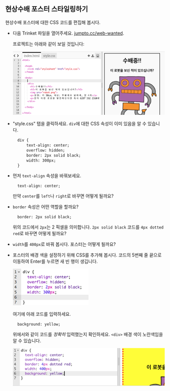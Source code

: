 ## 현상수배 포스터 스타일링하기

현상수배 포스터에 대한 CSS 코드를 편집해 봅시다.

+ 다음 Trinket 파일을 열어주세요. <a target="_blank" href="http://jumpto.cc/web-wanted">jumpto.cc/web-wanted</a>.
    
    프로젝트는 아래와 같이 보일 것입니다:
    
    ![스크린샷](images/wanted-starter.png)

+ "style.css" 탭을 클릭하세요. `div`에 대한 CSS 속성이 이미 있음을 알 수 있습니다.
    
        div {
            text-align: center;
            overflow: hidden;
            border: 2px solid black;
            width: 300px;
        }   
        

+ 먼저 `text-align` 속성을 바꿔보세요.
    
        text-align: center;
        
    
    만약 `center`를 `left`나 `right`로 바꾸면 어떻게 될까요?

+ `border` 속성은 어떤 역할을 할까요?
    
        border: 2px solid black;
        
    
    위의 코드에서 `2px`는 2 픽셀을 의미합니다. `2px solid black` 코드를 `4px dotted red`로 바꾸면 어떻게 될까요?

+ `width`를 `400px`로 바꿔 봅시다. 포스터는 어떻게 될까요?

+ 포스터의 배경 색을 설정하기 위해 CSS를 추가해 봅시다. 코드의 5번째 줄 끝으로 이동하여 Enter를 누르면 새 빈 행이 생깁니다.
    
    ![스크린샷](images/wanted-newline.png)
    
    여기에 아래 코드를 입력하세요.
    
        background: yellow;
        
    
    위에서와 같이 코드를 *정확히* 입력했는지 확인하세요. `<div>` 배경 색이 노란색임을 알 수 있습니다.
    
    ![스크린샷](images/wanted-background.png)